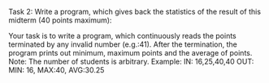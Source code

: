 Task 2: Write a program, which gives back the statistics of the result of this
midterm (40 points maximum):

Your task is to write a program, which continuously reads the points terminated by any invalid
number (e.g.:41). After the termination, the program prints out minimum, maximum points
and the average of points. Note: The number of students is arbitrary.
Example:
IN: 16,25,40,40
OUT: MIN: 16, MAX:40, AVG:30.25